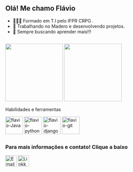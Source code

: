 ## Olá! Me chamo Flávio 
- 🧑🏽‍🎓 Formado em T.I pelo IFPR CRPG .
- 🔭 Trabalhando no Madero e desenvolvendo projetos.
- 🚀 Sempre buscando aprender mais!!!
##
<div>
  <img height="180em" src="https://github-readme-stats.vercel.app/api?username=flaviors14&show_icons=true&theme=dark">
  <img height="180em" src="https://github-readme-stats.vercel.app/api/top-langs/?username=flaviors14&theme=dark&layout=compact">
</div>

Habilidades e ferramentas
<div style="display: inline-block">
  <img align="center" alt="flavio-Java" height="55" width="55" src="https://cdn.jsdelivr.net/gh/devicons/devicon@latest/icons/java/java-original-wordmark.svg"/>
  <img align="center" alt="flavio-python" height="55" width="55" src="https://devicon-website.vercel.app/api/python/original-wordmark.svg">
  <img align="center" alt="flavio-django" height="55" width="55" src="https://devicon-website.vercel.app/api/django/plain.svg">
  <img align="center" alt="flavio-git" height="55" width="55" src="https://cdn.jsdelivr.net/gh/devicons/devicon@latest/icons/git/git-plain.svg">
  
</div>

##

###  Para mais informações e contato! Clique a baixo
<div style="displauy: inline-block">
  <a href="https://mail.google.com/mail/u/0/#inbox?compose=CllgCJvlqGggjvMGzbTgJbclgQgsMxvjmtkxxBRBsxQXtlQLVHZrwdqCRkzcLmGQtHlHngnPpcL" target="_blank"><img src="https://github.com/user-attachments/assets/49925d77-8943-4565-9f0e-711451953d79" alt="Email" height="35" width="35"></a>
  <!--<a href="https://discord.com/channels/@me/999696648211005590" target="_blank"><img src="https://github.com/user-attachments/assets/baf96ab8-653c-45a7-8dde-df1ac515bade" alt="Discord" height="35" width="35"></a>-->
  <a href="https://www.linkedin.com/in/flávio-ribeiro-dos-santos-81095822b/"  target="_blank"><img src="https://github.com/user-attachments/assets/80f39fb1-3fea-4201-88f6-dba7586f1a28" alt="Linkkedin" height="35" width="35"></a>
</div>
